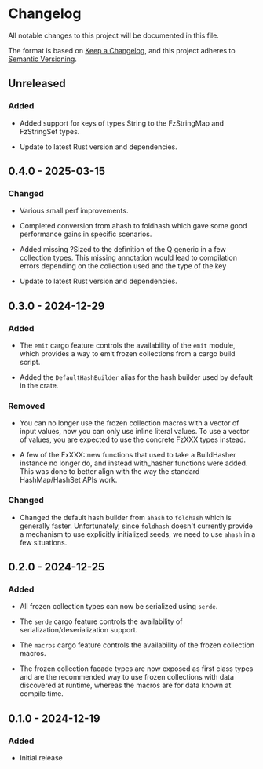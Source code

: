 # Changelog

All notable changes to this project will be documented in this file.

The format is based on [Keep a Changelog](https://keepachangelog.com/en/1.1.0/),
and this project adheres to [Semantic Versioning](https://semver.org/spec/v2.0.0.html).

## Unreleased

### Added

- Added support for keys of types String to the FzStringMap and FzStringSet types.

- Update to latest Rust version and dependencies.

## 0.4.0 - 2025-03-15

### Changed

- Various small perf improvements.

- Completed conversion from ahash to foldhash which gave some good performance gains in specific scenarios.

- Added missing ?Sized to the definition of the Q generic in a few
  collection types. This missing annotation would lead to compilation
  errors depending on the collection used and the type of the key

- Update to latest Rust version and dependencies.

## 0.3.0 - 2024-12-29

### Added

- The `emit` cargo feature controls the availability of the `emit` module, which provides
  a way to emit frozen collections from a cargo build script.

- Added the `DefaultHashBuilder` alias for the hash builder used by default in the
crate.

### Removed

- You can no longer use the frozen collection macros with a vector of input values, now
you can only use inline literal values. To use a vector of values, you are expected to
use the concrete FzXXX types instead.

- A few of the FxXXX::new functions that used to take a BuildHasher instance no longer do,
and instead with_hasher functions were added. This was done to better align with the
way the standard HashMap/HashSet APIs work.

### Changed

- Changed the default hash builder from `ahash` to `foldhash` which is generally
faster. Unfortunately, since `foldhash` doesn't currently provide a mechanism to
use explicitly initialized seeds, we need to use `ahash` in a few
situations.

## 0.2.0 - 2024-12-25

### Added

- All frozen collection types can now be serialized using `serde`.

- The `serde` cargo feature controls the availability of serialization/deserialization support.

- The `macros` cargo feature controls the availability of the frozen collection macros.

- The frozen collection facade types are now exposed as first class types and are the 
recommended way to use frozen collections with data discovered at runtime, whereas the
macros are for data known at compile time.

## 0.1.0 - 2024-12-19

### Added

- Initial release
